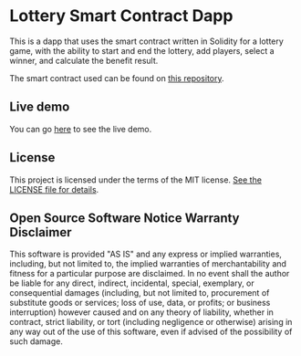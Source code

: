 # Lottery Smart Contract Dapp
This is a dapp that uses the smart contract written in Solidity for a lottery game, with the ability to start and end the lottery, add players, select a winner, and calculate the benefit result.


The smart contract used can be found on [this repository](https://github.com/IsmaelTerreno/Lottery).
## Live demo
You can go [here](https://lottery-n06mftd2r-ismaelterreno.vercel.app) to see the live demo.


## License
This project is licensed under the terms of the MIT license. [See the LICENSE file for details](https://opensource.org/licenses/MIT).

## Open Source Software Notice Warranty Disclaimer
This software is provided "AS IS" and any express or implied warranties, including, but not limited to, the implied warranties of merchantability and fitness for a particular purpose are disclaimed. In no event shall the author be liable for any direct, indirect, incidental, special, exemplary, or consequential damages (including, but not limited to, procurement of substitute goods or services; loss of use, data, or profits; or business interruption) however caused and on any theory of liability, whether in contract, strict liability, or tort (including negligence or otherwise) arising in any way out of the use of this software, even if advised of the possibility of such damage.


